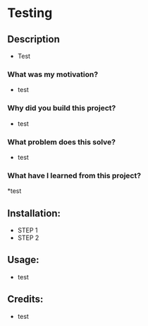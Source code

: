 # Testing

## Description

* Test

### What was my motivation?

* test

### Why did you build this project?

* test

### What problem does this solve?

* test

### What have I learned from this project?

*test

## Installation:

* STEP 1
* STEP 2

## Usage:

* test

## Credits:

* test
        
